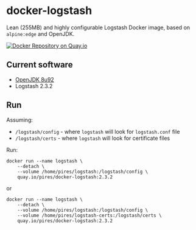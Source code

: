 
# docker-logstash
Lean (255MB) and highly configurable Logstash Docker image, based on `alpine:edge` and OpenJDK.

[![Docker Repository on Quay.io](https://quay.io/repository/pires/docker-logstash/status "Docker Repository on Quay.io")](https://quay.io/repository/pires/docker-logstash)

## Current software

* [OpenJDK 8u92](http://openjdk.java.net/projects/jdk8u/releases/8u92.html)
* Logstash 2.3.2

## Run

Assuming:
* `/logstash/config` - where `logstash` will look for `logstash.conf` file
* `/logstash/certs` - where `logstash` will look for certificate files

Run:

```
docker run --name logstash \
	--detach \
	--volume /home/pires/logstash:/logstash/config \
	quay.io/pires/docker-logstash:2.3.2
```

or 

```
docker run --name logstash \
	--detach \
	--volume /home/pires/logstash:/logstash/config \
	--volume /home/pires/logstash-certs:/logstash/certs \
	quay.io/pires/docker-logstash:2.3.2
```
